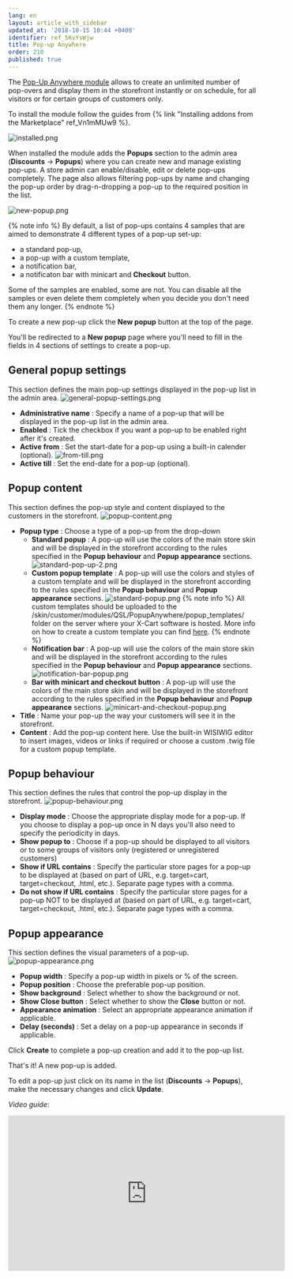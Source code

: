 ```yaml
---
lang: en
layout: article_with_sidebar
updated_at: '2018-10-15 10:44 +0400'
identifier: ref_5KvYsWjw
title: Pop-up Anywhere
order: 210
published: true
---
```

The [Pop-Up Anywhere module](https://market.x-cart.com/addons/popup-anywhere.html "Pop-up Anywhere") allows to create an unlimited number of pop-overs and display them in the storefront instantly or on schedule, for all visitors or for certain groups of customers only. 

To install the module follow the guides from {% link "Installing addons from the Marketplace" ref_Vn1mMUw9 %}.

![installed.png]({{site.baseurl}}/attachments/ref_5KvYsWjw/installed.png)

When installed the module adds the **Popups** section to the admin area (**Discounts** -> **Popups**) where you can create new and manage existing pop-ups. A store admin can enable/disable, edit or delete pop-ups completely. The page also allows filtering pop-ups by name and changing the pop-up order by drag-n-dropping a pop-up to the required position in the list. 

![new-popup.png]({{site.baseurl}}/attachments/ref_5KvYsWjw/new-popup.png)

{% note info %}
By default, a list of pop-ups contains 4 samples that are aimed to demonstrate 4 different types of a pop-up set-up: 
- a standard pop-up, 
- a pop-up with a custom template, 
- a notification bar,
- a notificaton bar with minicart and **Checkout** button. 

Some of the samples are enabled, some are not. You can disable all the samples or even delete them completely when you decide you don't need them any longer.
{% endnote %}

To create a new pop-up click the **New popup** button at the top of the page. 

You'll be redirected to a **New popup** page where you'll need to fill in the fields in 4 sections of settings to create a pop-up.

## General popup settings
   
   This section defines the main pop-up settings displayed in the pop-up list in the admin area.
   ![general-popup-settings.png]({{site.baseurl}}/attachments/ref_5KvYsWjw/general-popup-settings.png)
   * **Administrative name** : Specify a name of a pop-up that will be displayed in the pop-up list in the admin area.
   * **Enabled** : Tick the checkbox if you want a pop-up to be enabled right after it's created.
   * **Active from** : Set the start-date for a pop-up using a built-in calender (optional).
     ![from-till.png]({{site.baseurl}}/attachments/ref_5KvYsWjw/from-till.png)
   * **Active till** : Set the end-date for a pop-up (optional).

## Popup content
   
   This section defines the pop-up style and content displayed to the customers in the storefront.
   ![popup-content.png]({{site.baseurl}}/attachments/ref_5KvYsWjw/popup-content.png)
   * **Popup type** : Choose a type of a pop-up from the drop-down
     * **Standard popup** : A pop-up will use the colors of the main store skin and will be displayed in the storefront according to the rules specified in the **Popup behaviour** and **Popup appearance** sections.
       ![standard-pop-up-2.png]({{site.baseurl}}/attachments/ref_5KvYsWjw/standard-pop-up-2.png)
     * **Custom popup template** : A pop-up will use the colors and styles of a custom template and will be displayed in the storefront according to the rules specified in the **Popup behaviour** and **Popup appearance** sections.
       ![standard-popup.png]({{site.baseurl}}/attachments/ref_5KvYsWjw/standard-popup.png)
       {% note info %}
       All custom templates should be uploaded to the /skin/customer/modules/QSL/PopupAnywhere/popup_templates/ folder on the server where your X-Cart software is hosted. More info on how to create a custom template you can find [here](https://devs.x-cart.com/basics/templates_and_interfaces.html "Pop-up Anywhere"). 
       {% endnote %}
     * **Notification bar** : A pop-up will use the colors of the main store skin and will be displayed in the storefront according to the rules specified in the **Popup behaviour** and **Popup appearance** sections.
       ![notification-bar-popup.png]({{site.baseurl}}/attachments/ref_5KvYsWjw/notification-bar-popup.png)
     * **Bar with minicart and checkout button** : A pop-up will use the colors of the main store skin and will be displayed in the storefront according to the rules specified in the **Popup behaviour** and **Popup appearance** sections.
       ![minicart-and-checkout-popup.png]({{site.baseurl}}/attachments/ref_5KvYsWjw/minicart-and-checkout-popup.png)
   * **Title** : Name your pop-up the way your customers will see it in the storefront.
   * **Content** : Add the pop-up content here. Use the built-in WISIWIG editor to insert images, videos or links if required or choose a custom .twig file for a custom popup template. 

## Popup behaviour

   This section defines the rules that control the pop-up display in the storefront.
   ![popup-behaviour.png]({{site.baseurl}}/attachments/ref_5KvYsWjw/popup-behaviour.png)
   * **Display mode** : Choose the appropriate display mode for a pop-up. If you choose to display a pop-up once in N days you'll also need to specify the periodicity in days.
   * **Show popup to** : Choose if a pop-up should be displayed to all visitors or to some groups of visitors only (registered or unregistered customers)
   * **Show if URL contains** : Specify the particular store pages for a pop-up to be displayed at (based on part of URL, e.g. target=cart, target=checkout, .html, etc.). Separate page types with a comma.
   * **Do not show if URL contains** : Specify the particular store pages for a pop-up NOT to be displayed at (based on part of URL, e.g. target=cart, target=checkout, .html, etc.). Separate page types with a comma.
   
## Popup appearance
   
   This section defines the visual parameters of a pop-up.
   ![popup-appearance.png]({{site.baseurl}}/attachments/ref_5KvYsWjw/popup-appearance.png)
   * **Popup width** : Specify a pop-up width in pixels or % of the screen. 
   * **Popup position** : Choose the preferable pop-up position.
   * **Show background** : Select whether to show the background or not.
   * **Show Close button** : Select whether to show the **Close** button or not.
   * **Appearance animation** : Select an appropriate appearance animation if applicable.
   * **Delay (seconds)** : Set a delay on a pop-up appearance in seconds if applicable.

Click **Create** to complete a pop-up creation and add it to the pop-up list. 

That's it! A new pop-up is added. 

To edit a pop-up just click on its name in the list (**Discounts** -> **Popups**), make the necessary changes and click **Update**.

_Video guide_:

<iframe width="560" height="315" src="https://www.youtube.com/embed/m8PKa7LVUcw" frameborder="0" allow="autoplay; encrypted-media" allowfullscreen></iframe>